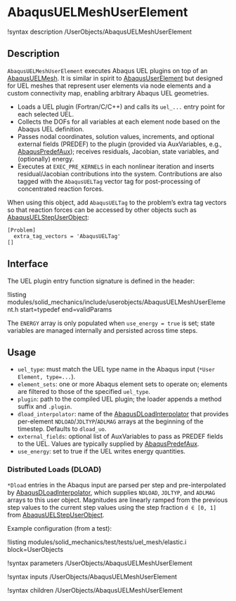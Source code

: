 # AbaqusUELMeshUserElement

!syntax description /UserObjects/AbaqusUELMeshUserElement

## Description

`AbaqusUELMeshUserElement` executes Abaqus UEL plugins on top of an
[AbaqusUELMesh](AbaqusUELMesh.md). It is similar in spirit to
[AbaqusUserElement](AbaqusUserElement.md) but designed for UEL meshes that represent user elements
via node elements and a custom connectivity map, enabling arbitrary Abaqus UEL geometries.

- Loads a UEL plugin (Fortran/C/C++) and calls its `uel_...` entry point for each selected UEL.
- Collects the DOFs for all variables at each element node based on the Abaqus UEL definition.
- Passes nodal coordinates, solution values, increments, and optional external fields (PREDEF) to
  the plugin (provided via AuxVariables, e.g., [AbaqusPredefAux](auxkernels/AbaqusPredefAux.md));
  receives residuals, Jacobian, state variables, and (optionally) energy.
- Executes at `EXEC_PRE_KERNELS` in each nonlinear iteration and inserts residual/Jacobian
  contributions into the system. Contributions are also tagged with the `AbaqusUELTag` vector tag
  for post-processing of concentrated reaction forces.

When using this object, add `AbaqusUELTag` to the problem’s extra tag vectors so that reaction
forces can be accessed by other objects such as
[AbaqusUELStepUserObject](AbaqusUELStepUserObject.md):

```
[Problem]
  extra_tag_vectors = 'AbaqusUELTag'
[]
```

## Interface

The UEL plugin entry function signature is defined in the header:

!listing modules/solid_mechanics/include/userobjects/AbaqusUELMeshUserElement.h start=typedef end=validParams

The `ENERGY` array is only populated when `use_energy = true` is set; state variables are managed
internally and persisted across time steps.

## Usage

- `uel_type`: must match the UEL type name in the Abaqus input (`*User Element, type=...`).
- `element_sets`: one or more Abaqus element sets to operate on; elements are filtered to those of
  the specified `uel_type`.
- `plugin`: path to the compiled UEL plugin; the loader appends a method suffix and `.plugin`.
- `dload_interpolator`: name of the [AbaqusDLoadInterpolator](AbaqusDLoadInterpolator.md) that
  provides per-element `NDLOAD`/`JDLTYP`/`ADLMAG` arrays at the beginning of the timestep. Defaults
  to `dload_uo`.
- `external_fields`: optional list of AuxVariables to pass as PREDEF fields to the UEL. Values are
  typically supplied by [AbaqusPredefAux](auxkernels/AbaqusPredefAux.md).
- `use_energy`: set to true if the UEL writes energy quantities.

### Distributed Loads (DLOAD)

`*Dload` entries in the Abaqus input are parsed per step and pre-interpolated by
[AbaqusDLoadInterpolator](AbaqusDLoadInterpolator.md), which supplies `NDLOAD`, `JDLTYP`, and
`ADLMAG` arrays to this user object. Magnitudes are linearly ramped from the previous step values
to the current step values using the step fraction `d ∈ [0, 1]` from
[AbaqusUELStepUserObject](AbaqusUELStepUserObject.md).

Example configuration (from a test):

!listing modules/solid_mechanics/test/tests/uel_mesh/elastic.i block=UserObjects

!syntax parameters /UserObjects/AbaqusUELMeshUserElement

!syntax inputs /UserObjects/AbaqusUELMeshUserElement

!syntax children /UserObjects/AbaqusUELMeshUserElement

